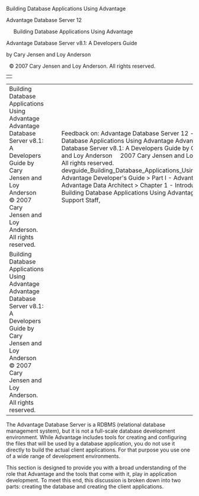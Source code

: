 Building Database Applications Using Advantage




Advantage Database Server 12  

     Building Database Applications Using Advantage

Advantage Database Server v8.1: A Developers Guide

by Cary Jensen and Loy Anderson

  © 2007 Cary Jensen and Loy Anderson. All rights reserved.

|  |
| --- |
|  |

|  |  |  |  |  |
| --- | --- | --- | --- | --- |
| Building Database Applications Using Advantage  Advantage Database Server v8.1: A Developers Guide  by Cary Jensen and Loy Anderson    © 2007 Cary Jensen and Loy Anderson. All rights reserved. |  |  | Feedback on: Advantage Database Server 12 -      Building Database Applications Using Advantage Advantage Database Server v8.1: A Developers Guide by Cary Jensen and Loy Anderson     2007 Cary Jensen and Loy Anderson. All rights reserved. devguide\_Building\_Database\_Applications\_Using\_Advantage Advantage Developer's Guide > Part I - Advantage and Advantage Data Architect > Chapter 1 - Introduction > Building Database Applications Using Advantage / Dear Support Staff, |  |
| Building Database Applications Using Advantage  Advantage Database Server v8.1: A Developers Guide  by Cary Jensen and Loy Anderson    © 2007 Cary Jensen and Loy Anderson. All rights reserved. |  |  |  |  |

The Advantage Database Server is a RDBMS (relational database management system), but it is not a full-scale database development environment. While Advantage includes tools for creating and configuring the files that will be used by a database application, you do not use it directly to build the actual client applications. For that purpose you use one of a wide range of development environments.

This section is designed to provide you with a broad understanding of the role that Advantage and the tools that come with it, play in application development. To meet this end, this discussion is broken down into two parts: creating the database and creating the client applications.